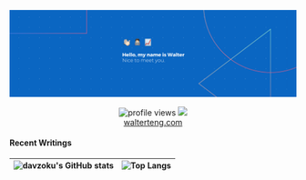<p align="center"><a href="https://walterteng.com"><img  src="./images/banner.png" /></a></p>

<p align="center">
  <img src="https://gpvc.arturio.dev/davzoku" alt="profile views">
  <a href="https://twitter.com/intent/follow?screen_name=davzoku&tw_p=followbutton"><img src="https://img.shields.io/twitter/follow/davzoku?label=%40davzoku&style=social"></a>  <br />
  <a href="https://walterteng.com">walterteng.com</a> 
</p>

#### Recent Writings

<!--START_SECTION:posts-->
<!--END_SECTION:posts-->

| ![davzoku's GitHub stats](https://github-readme-stats.vercel.app/api?username=davzoku&theme=react&hide_border=true&show_icons=true&hide=issues,contribs) | ![Top Langs](https://github-readme-stats.vercel.app/api/top-langs/?username=davzoku&exclude_repo=npp-portable-EX&layout=compact&theme=react&langs_count=6&hide_border=true) |
| -------------------------------------------------------------------------------------------------------------------------------------------------------- | --------------------------------------------------------------------------------------------------------------------------------------------------------------------------- |
